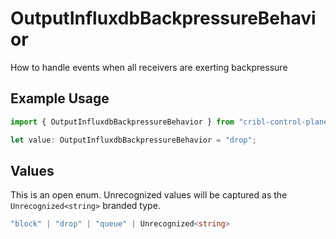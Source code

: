 # OutputInfluxdbBackpressureBehavior

How to handle events when all receivers are exerting backpressure

## Example Usage

```typescript
import { OutputInfluxdbBackpressureBehavior } from "cribl-control-plane/models/operations";

let value: OutputInfluxdbBackpressureBehavior = "drop";
```

## Values

This is an open enum. Unrecognized values will be captured as the `Unrecognized<string>` branded type.

```typescript
"block" | "drop" | "queue" | Unrecognized<string>
```